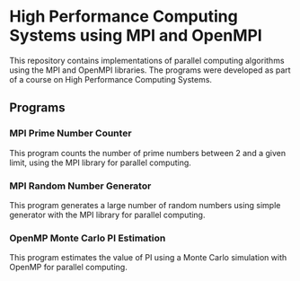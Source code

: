 # High Performance Computing Systems using MPI and OpenMPI

This repository contains implementations of parallel computing algorithms using the MPI and OpenMPI libraries. The programs were developed as part of a course on High Performance Computing Systems.

## Programs

### MPI Prime Number Counter

This program counts the number of prime numbers between 2 and a given limit, using the MPI library for parallel computing.

### MPI Random Number Generator

This program generates a large number of random numbers using simple generator with the MPI library for parallel computing.

### OpenMP Monte Carlo PI Estimation

This program estimates the value of PI using a Monte Carlo simulation with OpenMP for parallel computing.
